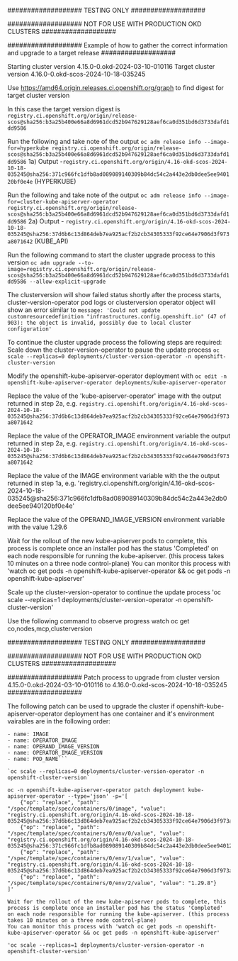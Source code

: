 ################### TESTING ONLY ###################

################### NOT FOR USE WITH PRODUCTION OKD CLUSTERS ###################

################### Example of how to gather the correct information and upgrade to a target release ###################

Starting cluster version 4.15.0-0.okd-2024-03-10-010116
Target cluster version 4.16.0-0.okd-scos-2024-10-18-035245

Use https://amd64.origin.releases.ci.openshift.org/graph to find digest for target cluster version

In this case the target version digest is ```registry.ci.openshift.org/origin/release-scos@sha256:b3a25b400e66a8d6961dcd52b947629128aef6ca0d351bd6d3733dafd1dd9586```

Run the following and take note of the output ```oc adm release info --image-for=hyperkube registry.ci.openshift.org/origin/release-scos@sha256:b3a25b400e66a8d6961dcd52b947629128aef6ca0d351bd6d3733dafd1dd9586```
1a) Output -```registry.ci.openshift.org/origin/4.16-okd-scos-2024-10-18-035245@sha256:371c966fc1dfb8ad089089140309b84dc54c2a443e2db0dee5ee940120bf0e4e``` (HYPERKUBE)

Run the following and take note of the output ```oc adm release info --image-for=cluster-kube-apiserver-operator registry.ci.openshift.org/origin/release-scos@sha256:b3a25b400e66a8d6961dcd52b947629128aef6ca0d351bd6d3733dafd1dd9586```
2a) Output -  ```registry.ci.openshift.org/origin/4.16-okd-scos-2024-10-18-035245@sha256:37d6b6c13d864deb7ea925acf2b2cb34305333f92ce64e7906d3f973a8071642``` (KUBE_API)

Run the following command to start the cluster upgrade process to this version ```oc adm upgrade --to-image=registry.ci.openshift.org/origin/release-scos@sha256:b3a25b400e66a8d6961dcd52b947629128aef6ca0d351bd6d3733dafd1dd9586 --allow-explicit-upgrade ```

The clusterversion will show failed status shortly after the process starts, cluster-version-operator pod logs or clusterversion operator object will show an error similar to ```message: 'Could not update customresourcedefinition "infrastructures.config.openshift.io" (47 of 903): the object is invalid, possibly due to local cluster configuration'```

To continue the cluster upgrade process the following steps are required:
Scale down the cluster-version-operator to pause the update process
`oc scale --replicas=0 deployments/cluster-version-operator -n openshift-cluster-version`

Modify the openshift-kube-apiserver-operator deployment with ```oc edit -n openshift-kube-apiserver-operator deployments/kube-apiserver-operator```

Replace the value of the 'kube-apiserver-operator' image with the output returned in step 2a, e.g. `registry.ci.openshift.org/origin/4.16-okd-scos-2024-10-18-035245@sha256:37d6b6c13d864deb7ea925acf2b2cb34305333f92ce64e7906d3f973a8071642`

Replace the value of the OPERATOR_IMAGE environment variable the output returned in step 2a, e.g. `registry.ci.openshift.org/origin/4.16-okd-scos-2024-10-18-035245@sha256:37d6b6c13d864deb7ea925acf2b2cb34305333f92ce64e7906d3f973a8071642`

Replace the value of the IMAGE environment variable with the the output returned in step 1a, e.g. 'registry.ci.openshift.org/origin/4.16-okd-scos-2024-10-18-035245@sha256:371c966fc1dfb8ad089089140309b84dc54c2a443e2db0dee5ee940120bf0e4e'

Replace the value of the OPERAND_IMAGE_VERSION environment variable with the value 1.29.6

Wait for the rollout of the new kube-apiserver pods to complete, this process is complete once an installer pod has the status 'Completed' on each node responsible for running the kube-apiserver. (this process takes 10 minutes on a three node control-plane)
You can monitor this process with 'watch oc get pods -n openshift-kube-apiserver-operator && oc get pods -n openshift-kube-apiserver'

Scale up the cluster-version-operator to continue the update process
'oc scale --replicas=1 deployments/cluster-version-operator -n openshift-cluster-version'

Use the following command to observe progress
watch oc get co,nodes,mcp,clusterversion

################### TESTING ONLY ###################

################### NOT FOR USE WITH PRODUCTION OKD CLUSTERS ###################

################### Patch process to upgrade from cluster version 4.15.0-0.okd-2024-03-10-010116 to 4.16.0-0.okd-scos-2024-10-18-035245 ###################

The following patch can be used to upgrade the cluster if openshift-kube-apiserver-operator deployment has one container and it's environment vairables are in the following order:
```env:
- name: IMAGE
- name: OPERATOR_IMAGE
- name: OPERAND_IMAGE_VERSION
- name: OPERATOR_IMAGE_VERSION
- name: POD_NAME```

`oc scale --replicas=0 deployments/cluster-version-operator -n openshift-cluster-version`

oc -n openshift-kube-apiserver-operator patch deployment kube-apiserver-operator --type='json' -p='[
    {"op": "replace", "path": "/spec/template/spec/containers/0/image", "value": "registry.ci.openshift.org/origin/4.16-okd-scos-2024-10-18-035245@sha256:37d6b6c13d864deb7ea925acf2b2cb34305333f92ce64e7906d3f973a8071642"},
    {"op": "replace", "path": "/spec/template/spec/containers/0/env/0/value", "value": "registry.ci.openshift.org/origin/4.16-okd-scos-2024-10-18-035245@sha256:371c966fc1dfb8ad089089140309b84dc54c2a443e2db0dee5ee940120bf0e4e"},
    {"op": "replace", "path": "/spec/template/spec/containers/0/env/1/value", "value": "registry.ci.openshift.org/origin/4.16-okd-scos-2024-10-18-035245@sha256:37d6b6c13d864deb7ea925acf2b2cb34305333f92ce64e7906d3f973a8071642"},
    {"op": "replace", "path": "/spec/template/spec/containers/0/env/2/value", "value": "1.29.8"}
]'

Wait for the rollout of the new kube-apiserver pods to complete, this process is complete once an installer pod has the status 'Completed' on each node responsible for running the kube-apiserver. (this process takes 10 minutes on a three node control-plane)
You can monitor this process with 'watch oc get pods -n openshift-kube-apiserver-operator && oc get pods -n openshift-kube-apiserver'

'oc scale --replicas=1 deployments/cluster-version-operator -n openshift-cluster-version'